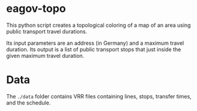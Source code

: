 # eagov-topo

This python script creates a topological coloring of a map of an area using public transport travel durations.

Its input parameters are an address (in Germany) and a maximum travel duration. Its output is a list of public transport stops that just inside the given maximum travel duration.

# Data

The `./data` folder contains VRR files containing lines, stops, transfer times, and the schedule.

